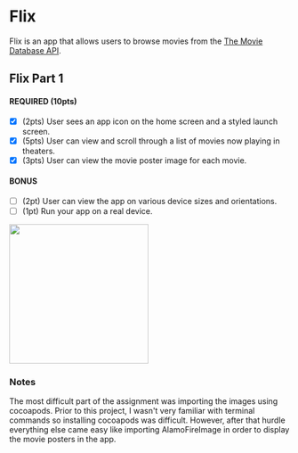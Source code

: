 # Flix

Flix is an app that allows users to browse movies from the [The Movie Database API](http://docs.themoviedb.apiary.io/#).

## Flix Part 1

#### REQUIRED (10pts)
- [x] (2pts) User sees an app icon on the home screen and a styled launch screen.
- [x] (5pts) User can view and scroll through a list of movies now playing in theaters.
- [x] (3pts) User can view the movie poster image for each movie.

#### BONUS
- [ ] (2pt) User can view the app on various device sizes and orientations.
- [ ] (1pt) Run your app on a real device.

<img src="https://media.giphy.com/media/4MBEAUj0AEyEqaRtKR/giphy.gif" width=250><br>

### Notes
The most difficult part of the assignment was importing the images using cocoapods. Prior to this project, I wasn't very familiar with terminal commands so installing cocoapods was difficult. However, after that hurdle everything else came easy like importing AlamoFireImage in order to display the movie posters in the app.

